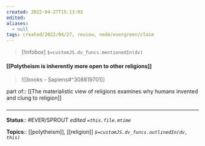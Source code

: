 ```yaml
---
created: 2022-04-27T15:13:03 
edited: 
aliases:
  - null
tags: created/2022/04/27, review, node/evergreen/claim
---
```

> [!infobox]
`$=customJS.dv_funcs.mentionedIn(dv)`

#### [[Polytheism is inherently more open to other religions]]


> ![[books - Sapiens#^308819701]]

part of:: [[The materialistic view of religions examines why humans invented and clung to religion]]

### <hr class="footnote"/>

**Status**:: #EVER/SPROUT
*edited `=this.file.mtime`*

**Topics**:: [[polytheism]], [[religion]] 
*`$=customJS.dv_funcs.outlinedIn(dv, this)`*
